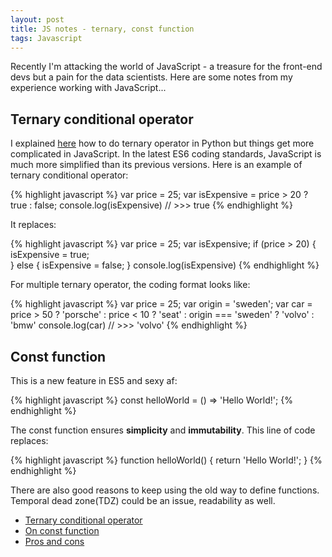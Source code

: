 ```yaml
---
layout: post
title: JS notes - ternary, const function
tags: Javascript
---
```


Recently I'm attacking the world of JavaScript - a treasure for the front-end devs but a pain for the data scientists. Here are some notes from my experience working with JavaScript...

## Ternary conditional operator

I explained [here](https://jiaxigu.github.io/2017-11-27/ternary-operator-python) how to do ternary operator in Python but things get more complicated in JavaScript. In the latest ES6 coding standards, JavaScript is much more simplified than its previous versions. Here is an example of ternary conditional operator:

{% highlight javascript %}
var price = 25;
var isExpensive = price > 20 ? true : false;
console.log(isExpensive) // >>> true
{% endhighlight %}

It replaces:

{% highlight javascript %}
var price = 25;
var isExpensive;
if (price > 20) {
  isExpensive = true;	
} else {
  isExpensive = false;
}
console.log(isExpensive)
{% endhighlight %}

For multiple ternary operator, the coding format looks like:

{% highlight javascript %}
var price = 25;
var origin = 'sweden';
var car = 
  price > 50 
    ? 'porsche'
    : price < 10
      ? 'seat'
      : origin === 'sweden'
        ? 'volvo'
        : 'bmw'
console.log(car) // >>> 'volvo'
{% endhighlight %}

## Const function

This is a new feature in ES5 and sexy af:

{% highlight javascript %}
const helloWorld = () => 'Hello World!';
{% endhighlight %}

The const function ensures **simplicity** and **immutability**. This line of code replaces:

{% highlight javascript %}
function helloWorld() {
  return 'Hello World!';
}
{% endhighlight %}

There are also good reasons to keep using the old way to define functions. Temporal dead zone(TDZ) could be an issue, readability as well.



- [Ternary conditional operator](https://developer.mozilla.org/en-US/docs/Web/JavaScript/Reference/Operators/Conditional_Operator)
- [On const function](https://stackoverflow.com/questions/33040703/proper-use-of-const-for-defining-functions-in-javascript)
- [Pros and cons](https://medium.freecodecamp.org/constant-confusion-why-i-still-use-javascript-function-statements-984ece0b72fd)
